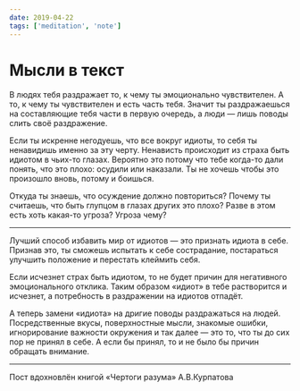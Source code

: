 ```yaml
---
date: 2019-04-22
tags: ['meditation', 'note']
---
```


# Мысли в текст

В людях тебя раздражает то, к чему ты эмоционально чувствителен. А то, к чему ты чувствителен и есть часть тебя. Значит ты раздражаешься на составляющие тебя части в первую очередь, а люди — лишь поводы слить своё раздражение.

Если ты искренне негодуешь, что все вокруг идиоты, то себя ты ненавидишь именно за эту черту. Ненависть происходит из страха быть идиотом в чьих-то глазах. Вероятно это потому что тебе когда-то дали понять, что это плохо: осудили или наказали. Ты не хочешь чтобы это произошло вновь, потому и боишься.

Oткуда ты знаешь, что осуждение должно повториться? Почему ты считаешь, что быть глупцом в глазах других это плохо? Разве в этом есть хоть какая-то угроза? Угроза чему?

---

Лучший способ избавить мир от идиотов — это признать идиота в себе. Признав это, ты сможешь испытать к себе сострадание, постараться улучшить положение и перестать клеймить себя.

Если исчезнет страх быть идиотом, то не будет причин для негативного эмоционального отклика. Таким образом «идиот» в тебе растворится и исчезнет, а потребность в раздражении на идиотов отпадёт.

А теперь замени «идиота» на дригие поводы раздражаться на людей. Посредственные вкусы, поверхностные мысли, знакомые ошибки, игнорирование важности окружения и так далее — это то, что ты до сих пор не принял в себе. А если бы принял, то и не было бы причин обращать внимание.

---

Пост вдохновлён книгой «Чертоги разума» А.В.Курпатова

